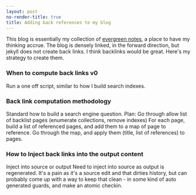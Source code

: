 ```yaml
---
layout: post
no-render-title: true
title: Adding back references to my blog
---
```


This blog is essentially my collection of [evergreen notes](), a place to have
my thinking accrue. The blog is densely linked, in the forward direction, but
jekyll does not create back links. I think backlinks would be great. Here's my
strategy to create them.

### When to compute back links v0

Run a one off script, similar to how I build search indexes.

### Back link computation methodology

Standard how to build a search engine question. Plan: Go through
allow list of backlist pages (enumerate collections, remove indexes) For each
page, build a list of referenced pages, and add them to a map of page to
reference. Go through the map, and apply them (title, list of references) to
pages.

### How to Inject back links into the output content

Inject into source or output Need to inject into source as output is regenerated. It's a pain as
it's a source edit and that dirties history, but can probably come up with a way
to keep that clean - in some kind of auto generated guards, and make an atomic
checkin.
